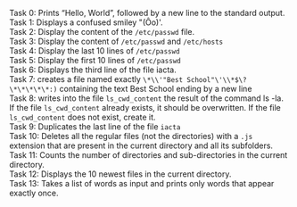 Task 0: Prints “Hello, World”, followed by a new line to the standard output. <br>
Task 1: Displays a confused smiley "(Ôo)'. <br>
Task 2: Display the content of the `/etc/passwd` file. <br>
Task 3: Display the content of `/etc/passwd` and `/etc/hosts` <br>
Task 4: Display the last 10 lines of `/etc/passwd` <br>
Task 5: Display the first 10 lines of `/etc/passwd` <br>
Task 6: Displays the third line of the file iacta. <br>
Task 7: creates a file named exactly `\*\\'"Best School"\'\\*$\?\*\*\*\*\*:)` containing the text Best School ending by a new line <br>
Task 8: writes into the file `ls_cwd_content` the result of the command ls -la. If the file `ls_cwd_content` already exists, it should be overwritten. If the file `ls_cwd_content` does not exist, create it. <br>
Task 9: Duplicates the last line of the file `iacta` <br>
Task 10: Deletes all the regular files (not the directories) with a `.js` extension that are present in the current directory and all its subfolders. <br>
Task 11: Counts the number of directories and sub-directories in the current directory. <br>
Task 12: Displays the 10 newest files in the current directory. <br>
Task 13: Takes a list of words as input and prints only words that appear exactly once. <br>

